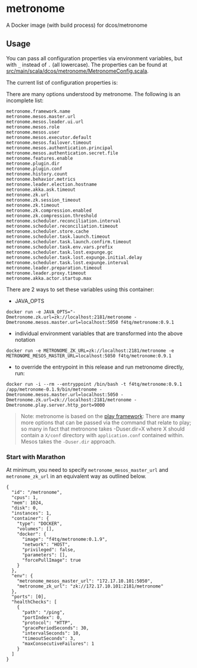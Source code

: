 # metronome
A Docker image (with build process) for dcos/metronome

## Usage

You can pass all configuration properties via environment variables, but with `_` instead of `.` (all lowercase). The properties can be found at [src/main/scala/dcos/metronome/MetronomeConfig.scala](https://github.com/dcos/metronome/blob/master/src/main/scala/dcos/metronome/MetronomeConfig.scala#L16-L49).

The current list of configuration properties is:

There are many options understood by metronome.  The following is an incomplete list:

```
metronome.framework.name
metronome.mesos.master.url
metronome.mesos.leader.ui.url
metronome.mesos.role
metronome.mesos.user
metronome.mesos.executor.default
metronome.mesos.failover.timeout
metronome.mesos.authentication.principal
metronome.mesos.authentication.secret.file
metronome.features.enable
metronome.plugin.dir
metronome.plugin.conf
metronome.history.count
metronome.behavior.metrics
metronome.leader.election.hostname
metronome.akka.ask.timeout
metronome.zk.url
metronome.zk.session_timeout
metronome.zk.timeout
metronome.zk.compression.enabled
metronome.zk.compression.threshold
metronome.scheduler.reconciliation.interval
metronome.scheduler.reconciliation.timeout
metronome.scheduler.store.cache
metronome.scheduler.task.launch.timeout
metronome.scheduler.task.launch.confirm.timeout
metronome.scheduler.task.env.vars.prefix
metronome.scheduler.task.lost.expunge.gc
metronome.scheduler.task.lost.expunge.initial.delay
metronome.scheduler.task.lost.expunge.interval
metronome.leader.preparation.timeout
metronome.leader.proxy.timeout
metronome.akka.actor.startup.max
```

There are 2 ways to set these variables using this container:

- JAVA_OPTS
```
docker run -e JAVA_OPTS="-Dmetronome.zk.url=zk://localhost:2181/metronome -Dmetronome.mesos.master.url=localhost:5050 f4tq/metronome:0.9.1
```
- individual environment variables that are transformed into the above notation
```
docker run -e METRONOME_ZK_URL=zk://localhost:2181/metronome -e METRONOME_MESOS_MASTER_URL=localhost:5050 f4tq/metronome:0.9.1
```
- to override the entrypoint in this release and run metronome directly, run:
```
docker run -i --rm --entryppoint /bin/bash -t f4tq/metronome:0.9.1 /app/metronome-0.1.9/bin/metronome -Dmetronome.mesos.master.url=localhost:5050 -Dmetronome.zk.url=zk://localhost:2181/metronome -Dmetronome.play.server.http_port=9000 
```

> Note: metronome is based on the [play framework](https://www.playframework.com): There are **many** more options that can be passed via the command that relate to play; so many in fact that metronone takes -Duser.dir=X where X should contain a `X/conf` directory with `application.conf` contained within.  Mesos takes the `-Duser.dir` approach.

 

### Start with Marathon

At minimum, you need to specify `metronome_mesos_master_url` and `metronome_zk_url` in an equivalent way as outlined below.

```
{
  "id": "/metronome",
  "cpus": 1,
  "mem": 1024,
  "disk": 0,
  "instances": 1,
  "container": {
    "type": "DOCKER",
    "volumes": [],
    "docker": {
      "image": "f4tq/metronome:0.1.9",
      "network": "HOST",
      "privileged": false,
      "parameters": [],
      "forcePullImage": true
    }
  },
  "env": {
    "metronome_mesos_master_url": "172.17.10.101:5050",
    "metronome_zk_url": "zk://172.17.10.101:2181/metronome"
  },
  "ports": [0],
  "healthChecks": [
    {
      "path": "/ping",
      "portIndex": 0,
      "protocol": "HTTP",
      "gracePeriodSeconds": 30,
      "intervalSeconds": 10,
      "timeoutSeconds": 3,
      "maxConsecutiveFailures": 1
    }
  ]
}
```
